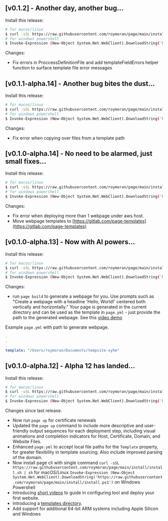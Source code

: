 ## [v0.1.2] - Another day, another bug...

Install this release:

```bash
# for macos/linux
$ curl -sSL https://raw.githubusercontent.com/roymoran/page/main/install/install.sh | sh
# for windows powershell
$ Invoke-Expression (New-Object System.Net.WebClient).DownloadString('https://raw.githubusercontent.com/roymoran/page/main/install/install.ps1')
```

Changes:

* Fix errors in ProccessDefinitionFile and add templateFieldErrors helper function to surface template file error messages

## [v0.1.1-alpha.14] - Another bug bites the dust...

Install this release:

```bash
# for macos/linux
$ curl -sSL https://raw.githubusercontent.com/roymoran/page/main/install/install.sh | sh
# for windows powershell
$ Invoke-Expression (New-Object System.Net.WebClient).DownloadString('https://raw.githubusercontent.com/roymoran/page/main/install/install.ps1')
```

Changes:

* Fix error when copying over files from a template path

## [v0.1.0-alpha.14] - No need to be alarmed, just small fixes...

Install this release:

```bash
# for macos/linux
$ curl -sSL https://raw.githubusercontent.com/roymoran/page/main/install/install.sh | sh
# for windows powershell
$ Invoke-Expression (New-Object System.Net.WebClient).DownloadString('https://raw.githubusercontent.com/roymoran/page/main/install/install.ps1')
```

Changes:

* Fix error when deploying more than 1 webpage under aws host.
* Move webpage templates to [https://gitlab.com/page-templates](https://gitlab.com/page-templates)

## [v0.1.0-alpha.13] - Now with AI powers...

Install this release:

```bash
# for macos/linux
$ curl -sSL https://raw.githubusercontent.com/roymoran/page/main/install/install.sh | sh
# for windows powershell
$ Invoke-Expression (New-Object System.Net.WebClient).DownloadString('https://raw.githubusercontent.com/roymoran/page/main/install/install.ps1')
```

Changes:

* run `page build` to generate a webpage for you. Use prompts such as "Create a webpage with a headline 'Hello, World!' centered both vertically and horizontally." Your page is generated in the current directory and can be used as the template in `page.yml` - just provide the path to the generated webpage. See this [video demo](https://youtu.be/kgzQIeom6g8)

Example `page.yml` with path to generate webpage.

```yaml
.
.
.
template: "/Users/roymoran/Documents/tempsite-xyhm"
```

## [v0.1.0-alpha.12] - Alpha 12 has landed...

Install this release:

```bash
# for macos/linux
$ curl -sSL https://raw.githubusercontent.com/roymoran/page/main/install/install.sh | sh
# for windows powershell
$ Invoke-Expression (New-Object System.Net.WebClient).DownloadString('https://raw.githubusercontent.com/roymoran/page/main/install/install.ps1')
```

Changes since last release.

* Now run `page up` for certificate renewals
* Updated the `page up` command to include more descriptive and user-friendly output sequences for each deployment step, including visual animations and completion indicators for Host, Certificate, Domain, and Website Files.
* Enhanced `page.yml` to accept local file paths for the `Template` property, for greater flexibility in template sourcing. Also include improved parsing of the domain.
* Now install page cli with single command `curl -sSL https://raw.githubusercontent.com/roymoran/page/main/install/install.sh | sh` for macOS/Linux `Invoke-Expression (New-Object System.Net.WebClient).DownloadString('https://raw.githubusercontent.com/roymoran/page/main/install/install.ps1')` on Windows Powershell
* Introducing [short videos](https://youtube.com/playlist?list=PLSqMEKs-lT4qVtG7-jSJj9_ZvsUMZTxAJ) to guide in configuring tool and deploy your first website.
* Introducing a [templates directory](./templates/).
* Add support for additional 64-bit ARM systems including Apple Silicon and Windows
